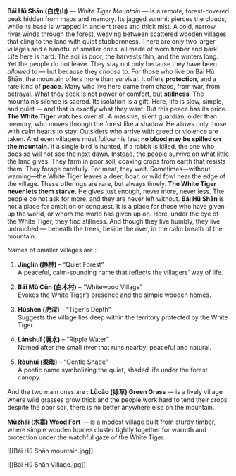 **Bái Hǔ Shān (白虎山)** — _White Tiger Mountain_ — is a remote, forest-covered peak hidden from maps and memory. Its jagged summit pierces the clouds, while its base is wrapped in ancient trees and thick mist. A cold, narrow river winds through the forest, weaving between scattered wooden villages that cling to the land with quiet stubbornness.
There are only two larger villages and a handful of smaller ones, all made of worn timber and bark. Life here is hard. The soil is poor, the harvests thin, and the winters long. Yet the people do not leave. They stay not only because they have been _allowed_ to — but because they _choose_ to.
For those who live on Bái Hǔ Shān, the mountain offers more than survival. It offers **protection**, and a rare kind of **peace**. Many who live here came from chaos, from war, from betrayal. What they seek is not power or comfort, but **stillness**. The mountain’s silence is sacred. Its isolation is a gift. Here, life is slow, simple, and quiet — and that is exactly what they want.
But this peace has its price.
**The White Tiger** watches over all. A massive, silent guardian, older than memory, who moves through the forest like a shadow. He allows only those with calm hearts to stay. Outsiders who arrive with greed or violence are taken. And even villagers must follow his law: **no blood may be spilled on the mountain**. If a single bird is hunted, if a rabbit is killed, the one who does so will not see the next dawn.
Instead, the people survive on what little the land gives. They farm in poor soil, coaxing crops from earth that resists them. They forage carefully. For meat, they wait. Sometimes—without warning—the White Tiger leaves a deer, boar, or wild fowl near the edge of the village. These offerings are rare, but always timely.
**The White Tiger never lets them starve.**
He gives just enough, never more, never less. The people do not ask for more, and they are never left without.
**Bái Hǔ Shān** is not a place for ambition or conquest. It is a place for those who have given up the world, or whom the world has given up on. Here, under the eye of the White Tiger, they find stillness. And though they live humbly, they live untouched — beneath the trees, beside the river, in the calm breath of the mountain.

Names of smaller villages are :
1. **Jìnglín (静林)** – “Quiet Forest”  
    A peaceful, calm-sounding name that reflects the villagers’ way of life.
    
2. **Bái Mù Cūn (白木村)** – “Whitewood Village”  
    Evokes the White Tiger’s presence and the simple wooden homes.
    
3. **Hǔshēn (虎深)** – “Tiger's Depth”  
    Suggests the village lies deep within the territory protected by the White Tiger.
    
4. **Lánshuǐ (澜水)** – “Ripple Water”  
    Named after the small river that runs nearby; peaceful and natural.
    
5. **Ròuhuǐ (柔晦)** – “Gentle Shade”  
    A poetic name symbolizing the quiet, shaded life under the forest canopy.


And the two main ones are :
**Lǜcǎo (绿草)  Green Grass** — is a  lively village where wild grasses grow thick and the people work hard to tend their crops despite the poor soil, there is no better anywhere else on the mountain.

**Mùzhái (木寨)  Wood Fort** — is a modest village built from sturdy timber, where simple wooden homes cluster tightly together for warmth and protection under the watchful gaze of the White Tiger.

![[Bái Hǔ Shān mountain.jpg]]

![[Bái Hǔ Shān Village.jpg]]